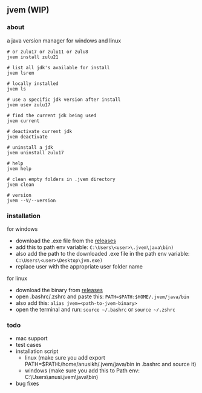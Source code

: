 ## jvem (WIP)

### about

a java version manager for windows and linux

```
# or zulu17 or zulu11 or zulu8
jvem install zulu21

# list all jdk's available for install
jvem lsrem

# locally installed
jvem ls

# use a specific jdk version after install
jvem usev zulu17

# find the current jdk being used
jvem current

# deactivate current jdk
jvem deactivate

# uninstall a jdk
jvem uninstall zulu17

# help
jvem help

# clean empty folders in .jvem directory
jvem clean

# version
jvem --V/--version
```

### installation

for windows

- download the .exe file from the [releases](https://github.com/anusikh/jvem/releases)
- add this to path env variable: `C:\Users\<user>\.jvem\java\bin)`
- also add the path to the downloaded .exe file in the path env variable: `C:\Users\<user>\Desktop\jvm.exe)`
- replace user with the appropriate user folder name

for linux

- download the binary from [releases](https://github.com/anusikh/jvem/releases)
- open .bashrc/.zshrc and paste this: `PATH=$PATH:$HOME/.jvem/java/bin`
- also add this: `alias jvem=<path-to-jvem-binary>`
- open the terminal and run: `source ~/.bashrc` or `source ~/.zshrc`

### todo

- mac support
- test cases
- installation script
  - linux (make sure you add export PATH=$PATH:/home/anusikh/.jvem/java/bin in .bashrc and source it)
  - windows (make sure you add this to Path env: C:\Users\anusi\.jvem\java\bin)
- bug fixes
